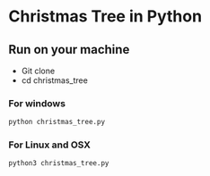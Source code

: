 # Christmas Tree in Python

## Run on your machine
* Git clone
* cd christmas_tree

### For windows
```python
python christmas_tree.py
```

### For Linux and OSX
```python
python3 christmas_tree.py
```
